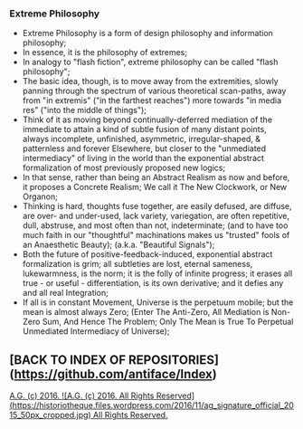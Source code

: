 ### Extreme Philosophy
* Extreme Philosophy is a form of design philosophy and information philosophy;
* In essence, it is the philosophy of extremes;
* In analogy to "flash fiction", extreme philosophy can be called "flash philosophy";
* The basic idea, though, is to move away from the extremities, slowly panning through the spectrum of various theoretical scan-paths, away from "in extremis" ("in the farthest reaches") more towards "in media res" ("into the middle of things");
* Think of it as moving beyond continually-deferred mediation of the immediate to attain a kind of subtle fusion of many distant points, always incomplete, unfinished, asymmetric, irregular-shaped, & patternless and forever Elsewhere, but closer to the "unmediated intermediacy" of living in the world than the exponential abstract formalization of most previously proposed new logics;
* In that sense, rather than being an Abstract Realism as now and before, it proposes a Concrete Realism; We call it The New Clockwork, or New Organon;
* Thinking is hard, thoughts fuse together, are easily defused, are diffuse, are over- and under-used, lack variety, variegation, are often repetitive, dull, abstruse, and most often than not, indeterminate; (and to have too much faith in our "thoughtful" machinations makes us "trusted" fools of an Anaesthetic Beauty); (a.k.a. "Beautiful Signals");
* Both the future of positive-feedback-induced, exponential abstract formalization is grim; all subtleties are lost, eternal sameness, lukewarmness, is the norm; it is the folly of infinite progress; it erases all true - or useful - differentiation, is its own derivative; and it defies any and all real Integration;
* If all is in constant Movement, Universe is the perpetuum mobile; but the mean is almost always Zero; (Enter The Anti-Zero, All Mediation is Non-Zero Sum, And Hence The Problem; Only The Mean is True To Perpetual Unmediated Intermediacy of Universe);

## [BACK TO INDEX OF REPOSITORIES] (https://github.com/antiface/Index)

[A.G. (c) 2016. ![A.G. (c) 2016. All Rights Reserved]
(https://historiotheque.files.wordpress.com/2016/11/ag_signature_official_2015_50px_cropped.jpg) All Rights Reserved.](http://alexgagnon.com)
